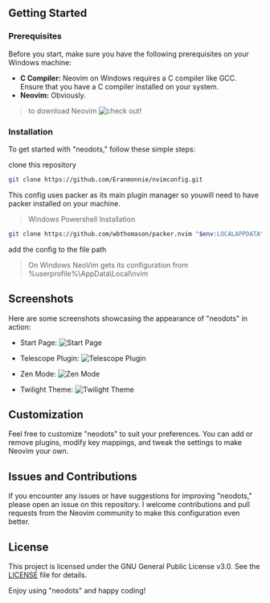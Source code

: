
## Getting Started

### Prerequisites

Before you start, make sure you have the following prerequisites on your Windows machine:

- **C Compiler:** Neovim on Windows requires a C compiler like GCC. Ensure that you have a C compiler installed on your system.
- **Neovim:** Obviously.

> to download Neovim ![check out!](https://github.com/neovim/neovim/wiki/Installing-Neovim)

### Installation

To get started with "neodots," follow these simple steps:

clone this repository

``` bash
git clone https://github.com/Eranmonnie/nvimconfig.git

```
This config uses packer as its main plugin manager so youwill need to have packer installed on your machine.

> Windows Powershell Installation

```sh
git clone https://github.com/wbthomason/packer.nvim "$env:LOCALAPPDATA\nvim-data\site\pack\packer\start\packer.nvim"

```
add the config to the file path

> On Windows NeoVim gets its configuration from %userprofile%\AppData\Local\nvim

## Screenshots

Here are some screenshots showcasing the appearance of "neodots" in action:

- Start Page:
  ![Start Page](screenshots/startpage.jpg)

- Telescope Plugin:
  ![Telescope Plugin](screenshots/telescope.JPG)

- Zen Mode:
  ![Zen Mode](screenshots/zenmode.jpg)

- Twilight Theme:
  ![Twilight Theme](screenshots/twilight.jpg)

## Customization

Feel free to customize "neodots" to suit your preferences. You can add or remove plugins, modify key mappings, and tweak the settings to make Neovim your own.

## Issues and Contributions

If you encounter any issues or have suggestions for improving "neodots," please open an issue on this repository. I welcome contributions and pull requests from the Neovim community to make this configuration even better.

## License

This project is licensed under the GNU General Public License v3.0. See the [LICENSE](LICENSE) file for details.

Enjoy using "neodots" and happy coding!
